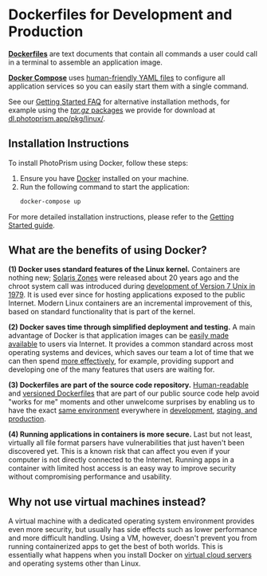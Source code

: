 # Dockerfiles for Development and Production

[**Dockerfiles**](https://docs.docker.com/engine/reference/builder/) are text documents that contain all commands a user could call in a terminal to assemble an application image.

[**Docker Compose**](https://docs.docker.com/compose/) uses [human-friendly YAML files](https://docs.photoprism.app/developer-guide/technologies/yaml/) to configure all application services so you can easily start them with a single command.

See our [Getting Started FAQ](https://docs.photoprism.app/getting-started/faq/#how-can-i-install-photoprism-without-docker) for alternative installation methods, for example using the [*tar.gz* packages](https://github.com/photoprism/photoprism/blob/develop/setup/pkg/linux/README.md) we provide for download at [dl.photoprism.app/pkg/linux/](https://dl.photoprism.app/pkg/linux/README.html).

## Installation Instructions ##
To install PhotoPrism using Docker, follow these steps:

1. Ensure you have [Docker](https://docs.docker.com/get-docker/) installed on your machine.
2. Run the following command to start the application:
   ```bash
   docker-compose up
   ```

For more detailed installation instructions, please refer to the [Getting Started guide](https://docs.photoprism.app/getting-started/).

## What are the benefits of using Docker? ##

**(1) Docker uses standard features of the Linux kernel.** Containers are nothing new; [Solaris Zones](https://en.wikipedia.org/wiki/Solaris_Containers) were released about 20 years ago and the chroot system call was introduced during [development of Version 7 Unix in 1979](https://en.wikipedia.org/wiki/Chroot). It is used ever since for hosting applications exposed to the public Internet. Modern Linux containers are an incremental improvement of this, based on standard functionality that is part of the kernel.

**(2) Docker saves time through simplified deployment and testing.** A main advantage of Docker is that application images can be [easily made available](https://hub.docker.com/r/photoprism/photoprism) to users via Internet. It provides a common standard across most operating systems and devices, which saves our team a lot of time that we can then spend [more effectively](https://docs.photoprism.app/developer-guide/code-quality/#effectiveness-efficiency), for example, providing support and developing one of the many features that users are waiting for.

**(3) Dockerfiles are part of the source code repository.** [Human-readable](https://docs.docker.com/engine/reference/builder/) and [versioned Dockerfiles](https://github.com/photoprism/photoprism/tree/develop/docker) that are part of our public source code help avoid "works for me" moments and other unwelcome surprises by enabling us to have the exact [same environment](https://docs.photoprism.app/developer-guide/setup/) everywhere in [development](https://github.com/photoprism/photoprism/tree/develop/docker/develop), [staging, and production](https://github.com/photoprism/photoprism/tree/develop/docker/photoprism).

**(4) Running applications in containers is more secure.** Last but not least, virtually all file format parsers have vulnerabilities that just haven't been discovered yet. This is a known risk that can affect you even if your computer is not directly connected to the Internet. Running apps in a container with limited host access is an easy way to improve security without compromising performance and usability.

## Why not use virtual machines instead? ##

A virtual machine with a dedicated operating system environment provides even more security, but usually has side effects such as lower performance and more difficult handling. Using a VM, however, doesn't prevent you from running containerized apps to get the best of both worlds. This is essentially what happens when you install Docker on [virtual cloud servers](https://docs.photoprism.app/getting-started/cloud/digitalocean/) and operating systems other than Linux.
